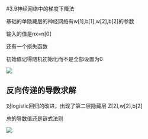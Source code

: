 #3.9神经网络中的梯度下降法

基础的单隐藏层的神经网络有w[1],b[1],w[2],b[2]的参数

输入的值是nx=n[0]

还有一个损失函数

初始值记得随机初始化而不是全部设置为0

![](https://cdn.jsdelivr.net/gh/tj-messi/picture/1725273025831.png)


## 反向传递的导数求解

对logistic回归的改进，出现了第二层隐藏层 Z[2],w[2],b[2]

总的导数值还是链式法则

![](https://cdn.jsdelivr.net/gh/tj-messi/picture/1725273262711.png)




